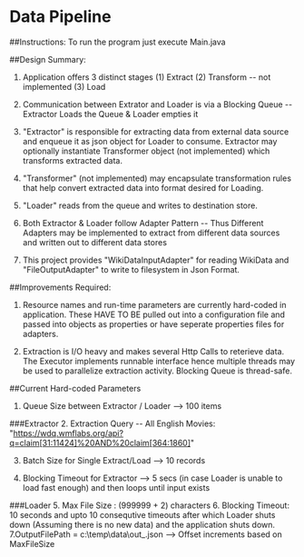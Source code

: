 # Data Pipeline

##Instructions:
    To run the program just execute Main.java
  
##Design Summary:
1. Application offers 3 distinct stages 
    (1) Extract 
    (2) Transform -- not implemented 
    (3) Load

2. Communication between Extrator and Loader is via a Blocking Queue 
    -- Extractor Loads the Queue & Loader empties it
      
3. "Extractor" is responsible for extracting data from external data source 
    and enqueue it as json object for Loader to consume. Extractor may optionally instantiate 
    Transformer object (not implemented) which transforms extracted data.
      
4. "Transformer" (not implemented) may encapsulate transformation rules that help 
    convert extracted data into format desired for Loading.
      
5. "Loader" reads from the queue and writes to destination store.
      
6. Both Extractor & Loader follow Adapter Pattern -- Thus Different Adapters may be 
    implemented to extract from different data sources and written out to different data stores
      
7. This project provides "WikiDataInputAdapter" for reading WikiData and "FileOutputAdapter" 
    to write to filesystem in Json Format.
      
##Improvements Required:
1. Resource names and run-time parameters are currently hard-coded in application. 
  These HAVE TO BE pulled out into a configuration file and passed into objects as properties
  or have seperate properties files for adapters.
      
2. Extraction is I/O heavy and makes several Http Calls to reterieve data. 
  The Executor implements runnable interface hence multiple threads may be used to parallelize 
  extraction activity. Blocking Queue is thread-safe.

##Current Hard-coded Parameters
1. Queue Size between Extractor / Loader --> 100 items
      
###Extractor
2. Extraction Query -- All English Movies: 
    "https://wdq.wmflabs.org/api?q=claim[31:11424]%20AND%20claim[364:1860]"

3. Batch Size for Single Extract/Load --> 10 records

4. Blocking Timeout for Extractor --> 5 secs (in case Loader is unable to load fast enough) 
        and then loops until input exists
      
###Loader
5. Max File Size : (999999 + 2) characters 
6. Blocking Timeout: 10 seconds and upto 10 consequtive timeouts 
    after which Loader shuts down (Assuming there is no new data) and the application shuts down.
7.OutputFilePath = c:\temp\data\out_<offset>.json --> Offset increments based on MaxFileSize
      
